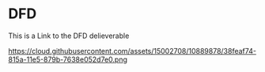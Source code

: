 # DFD
This is a Link to the DFD delieverable 


https://cloud.githubusercontent.com/assets/15002708/10889878/38feaf74-815a-11e5-879b-7638e052d7e0.png
